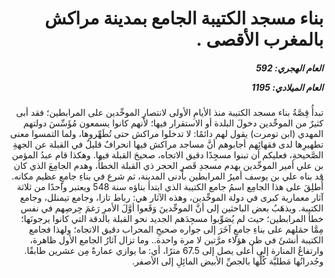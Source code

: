 <h1 dir="rtl">بناء مسجد الكتيبة الجامع بمدينة مراكش بالمغرب الأقصى .</h1>

<h5 dir="rtl">العام الهجري:  592

العام الميلادي: 1195

</h5>

<p dir="rtl">تبدأُ قِصَّةُ بناء مسجد الكتيبة منذ الأيامِ الأولى لانتصارِ الموحِّدين على المرابطين؛ فقد أبى كثيرٌ من الموحِّدين دخولَ البلدة أو الاستقرار فيها؛ لأنهم كانوا يسمعون مُؤَسِّسَ دولتهم المهدي (ابن تومرت) يقول لهم دائمًا: لا تدخلوا مراكش حتى تُطَهِّروها، ولما التمسوا معنى تطهيرِها لدى فقهائِهم أجابوهم أنَّ مساجد مراكش فيها انحرافٌ قليلٌ في القبلة عن الجهةِ الصَّحيحةِ، فعليكم أن تبنوا مسجِدًا دقيق الاتجاه، صحيحَ القبلة فيها. وهكذا قام عبدُ المؤمن بن علي أمير الموحِّدين بهدم مسجدِ قَصرِ الحجر ذي القبلة الخطأ، وهدم الجامِعَ الذي كان قد بناه علي بن يوسف أميرُ المرابطين بأدنى المدينة، ثم شرع في بناءِ جامعٍ عظيم مكانه. أُطلِقَ على هذا الجامِع اسمُ جامع الكتيبة الذي ابتدأ بناؤه سنة 548 ويعتبر واحدًا من ثلاثة آثار معمارية كبرى في دولة الموحِّدين، وهذه الآثار هي: رباط تازا، وجامع تيمنلل، وجامع الكتيبة. ويذهَبُ بعض الباحثين إلى أنَّ الموحِّدينَ وَقَعوا أوَّلَ الأمرِ رَغمَ حِرصِهم في نفس خطأ المرابطين؛ حيث لم يُصَوِّبوا مسجِدَهم الجديد نحو القبلة بالدقة التي كانوا يرجونَها؛ مِمَّا حمَلهم على بناءِ جامعٍ آخَرَ إلى جواره صحيحِ المحراب دقيق الاتجاه؛ ولهذا فجامع الكتيبة أنشئَ في ظن هؤلاء مرَّتين لا مرة واحدة.. وما تزال آثارُ الجامع الأول ظاهرة، وارتفاعُ المنارة إلى أعلى يصل إلى 67.5 مترًا، أي: ما يوازي عمارةً مِن عشرين طابقًا. وجُدرانُها مَطليَّة كُلُّها بالجصِّ الأبيض المائِلِ إلى الأصفر.</p></br>
